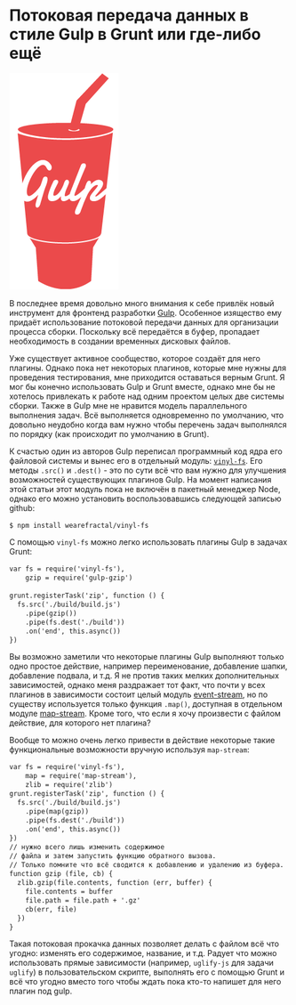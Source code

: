# Потоковая передача данных в стиле Gulp в Grunt или где-либо ещё

![gulp][gulp]

В последнее время довольно много внимания к себе привлёк новый инструмент для 
фронтенд разработки [Gulp][1]. Особенное изящество ему придаёт использование 
потоковой передачи данных для организации процесса сборки. Поскольку всё 
передаётся в буфер, пропадает необходимость в создании временных дисковых файлов.

Уже существует активное сообщество, которое создаёт для него плагины. Однако 
пока нет некоторых плагинов, которые мне нужны для проведения тестирования, мне 
приходится оставаться верным Grunt. Я мог бы конечно использовать Gulp и Grunt 
вместе, однако мне бы не хотелось привлекать к работе над одним проектом целых 
две системы сборки. Также в Gulp мне не нравится модель параллельного выполнения 
задач. Всё выполняется одновременно по умолчанию, что довольно неудобно когда 
вам нужно чтобы перечень задач выполнялся по порядку (как происходит по 
умолчанию в Grunt).

К счастью один из авторов Gulp переписал программный код ядра его файловой 
системы и вынес его в отдельный модуль: [`vinyl-fs`][2]. Его методы `.src()` и 
`.dest()` - это по сути всё что вам нужно для улучшения возможностей 
существующих плагинов Gulp. На момент написания этой статьи этот модуль пока не 
включён в пакетный менеджер Node, однако его можно установить воспользовавшись 
следующей записью github:

    $ npm install wearefractal/vinyl-fs

С помощью `vinyl-fs` можно легко использовать плагины Gulp в задачах Grunt:

    var fs = require('vinyl-fs'),
        gzip = require('gulp-gzip')

    grunt.registerTask('zip', function () {
      fs.src('./build/build.js')
        .pipe(gzip())
        .pipe(fs.dest('./build'))
        .on('end', this.async())
    })

Вы возможно заметили что некоторые плагины Gulp выполняют только одно простое 
действие, например переименование, добавление шапки, добавление подвала, и т.д. 
Я не против таких мелких дополнительных зависимостей, однако меня раздражает тот 
факт, что почти у всех плагинов в зависимости состоит целый модуль [event-stream][3], 
но по существу используется только функция `.map()`, доступная в отдельном 
модуле [map-stream][4]. Кроме того, что если я хочу произвести с файлом действие, 
для которого нет плагина?

Вообще то можно очень легко привести в действие некоторые такие функциональные 
возможности вручную используя `map-stream`:

    var fs = require('vinyl-fs'),
        map = require('map-stream'),
        zlib = require('zlib')
    grunt.registerTask('zip', function () {
      fs.src('./build/build.js')
        .pipe(map(gzip))
        .pipe(fs.dest('./build'))
        .on('end', this.async())
    })
    // нужно всего лишь изменить содержимое
    // файла и затем запустить функцию обратного вызова.
    // Только помните что всё сводится к добавлению и удалению из буфера.
    function gzip (file, cb) {
      zlib.gzip(file.contents, function (err, buffer) {
        file.contents = buffer
        file.path = file.path + '.gz'
        cb(err, file)
      })
    }

Такая потоковая прокачка данных позволяет делать с файлом всё что угодно: 
изменять его содержимое, название, и т.д. Радует что можно использовать прямые 
зависимости (например, `uglify-js` для задачи `uglify`) в пользовательском 
скрипте, выполнять его с помощью Grunt и всё что угодно вместо того чтобы ждать 
пока кто-то напишет для него плагин под gulp.

[1]: http://gulpjs.com/
[2]: https://github.com/wearefractal/vinyl-fs
[3]: https://github.com/dominictarr/event-stream
[4]: https://github.com/dominictarr/map-stream

[gulp]: img/gulp.png